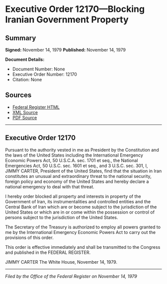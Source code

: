 # Executive Order 12170—Blocking Iranian Government Property

## Summary

**Signed:** November 14, 1979
**Published:** November 14, 1979

**Document Details:**
- Document Number: None
- Executive Order Number: 12170
- Citation: None

## Sources
- [Federal Register HTML](https://www.presidency.ucsb.edu/documents/executive-order-12170-blocking-iranian-government-property)
- [XML Source](None)
- [PDF Source](None)

---

## Executive Order 12170

Pursuant to the authority vested in me as President by the Constitution and the laws of the United States including the International Emergency Economic Powers Act, 50 U.S.C.A. sec. 1701 et seq., the National Emergencies Act, 50 U.S.C. sec. 1601 et seq., and 3 U.S.C. sec. 301,
I, JIMMY CARTER, President of the United States, find that the situation in Iran constitutes an unusual and extraordinary threat to the national security, foreign policy and economy of the United States and hereby declare a national emergency to deal with that threat.

I hereby order blocked all property and interests in property of the Government of Iran, its instrumentalities and controlled entities and the Central Bank of Iran which are or become subject to the jurisdiction of the United States or which are in or come within the possession or control of persons subject to the jurisdiction of the United States.

The Secretary of the Treasury is authorized to employ all powers granted to me by the International Emergency Economic Powers Act to carry out the provisions of this order.

This order is effective immediately and shall be transmitted to the Congress and published in the FEDERAL REGISTER.

JIMMY CARTER
The White House,
November 14, 1979.

---

*Filed by the Office of the Federal Register on November 14, 1979*
